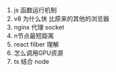 1. js 函数运行机制
2. v8 为什么快 比原来的其他的浏览器
3. nginx 代理 socket
4. n节点最短距离
5. react filber 理解
6. 怎么调用GPU资源
7. ts 结合 node
